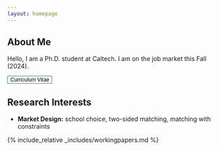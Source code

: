 ```yaml
---
layout: homepage
---
```


## About Me

Hello, I am a Ph.D. student at Caltech. I am on the job market this Fall (2024).

<a href="assets/files/CV-PNDoe.pdf" style="cursor:pointer"><button  class="btn btn-sm z-depth-0" role="button" target="_blank" style="font-size:12px;border:1px solid #2086c9;cursor:pointer;background-color:#fffaf2;">Curriculum Vitae</button></a>

## Research Interests

- **Market Design:** school choice, two-sided matching, matching with constraints

{% include_relative _includes/workingpapers.md %}

